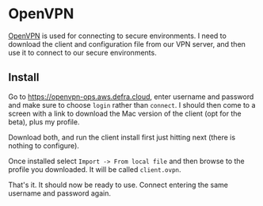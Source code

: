 # OpenVPN

[OpenVPN](https://openvpn.net/index.php/access-server/docs/quick-start-guide/495-connecting-to-openvpn-access-server-using-the-connect-client-on-mac.html) is used for connecting to secure environments. I need to download the client and configuration file from our VPN server, and then use it to connect to our secure environments.

## Install

Go to <https://openvpn-ops.aws.defra.cloud>, enter username and password and make sure to choose `login` rather than `connect`. I should then come to a screen with a link to download the Mac version of the client (opt for the beta), plus my profile.

Download both, and run the client install first just hitting next (there is nothing to configure).

Once installed select `Import -> From local file` and then browse to the profile you downloaded. It will be called `client.ovpn`.

That's it. It should now be ready to use. Connect entering the same username and password again.

